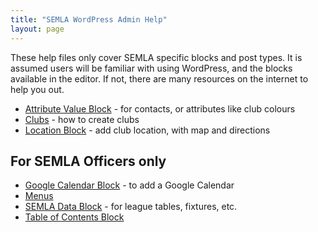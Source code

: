```yaml
---
title: "SEMLA WordPress Admin Help"
layout: page
---
```


These help files only cover SEMLA specific blocks and post types. It is assumed users will be familiar with using WordPress, and the blocks available in the editor. If not, there are many resources on the internet to help you out.

* [Attribute Value Block](attribute-value.md) - for contacts, or attributes like club colours
* [Clubs](clubs.md) - how to create clubs
* [Location Block](location.md) - add club location, with map and directions

## For SEMLA Officers only

* [Google Calendar Block](google-calendar.md) - to add a Google Calendar
* [Menus](menus.md)
* [SEMLA Data Block](semla-data.md) - for league tables, fixtures, etc.
* [Table of Contents Block](toc.md)
